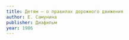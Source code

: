 ```yaml
---
title: Детям — о правилах дорожного движения
author: Е. Самунина
publisher: Диафильм
year: 1986
---
```


